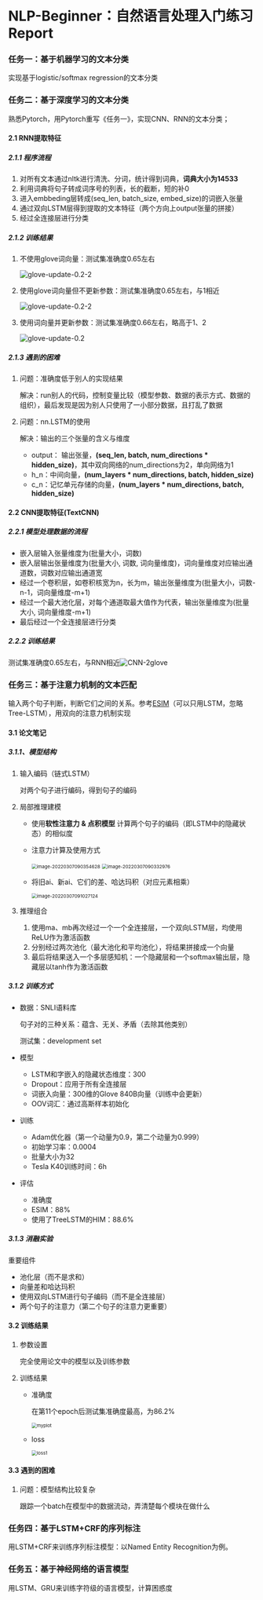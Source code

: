 # NLP-Beginner：自然语言处理入门练习 Report


### 任务一：基于机器学习的文本分类
实现基于logistic/softmax regression的文本分类






### 任务二：基于深度学习的文本分类
熟悉Pytorch，用Pytorch重写《任务一》，实现CNN、RNN的文本分类；
#### 2.1 RNN提取特征
##### 2.1.1 程序流程

1. 对所有文本通过nltk进行清洗、分词，统计得到词典，**词典大小为14533**
2. 利用词典将句子转成词序号的列表，长的截断，短的补0
3. 进入embbeding层转成(seq_len, batch_size, embed_size)的词嵌入张量
4. 通过双向LSTM层得到提取的文本特征（两个方向上output张量的拼接）
5. 经过全连接层进行分类

##### 2.1.2 训练结果

1. 不使用glove词向量：测试集准确度0.65左右

   ![glove-update-0.2-2](https://s2.loli.net/2022/03/05/ig3TpqX2hdLH7a1.png)

3. 使用glove词向量但不更新参数：测试集准确度0.65左右，与1相近

   ![glove-update-0.2-2](https://s2.loli.net/2022/03/05/JbwcdghQzTqUsp5.png)

4. 使用词向量并更新参数：测试集准确度0.66左右，略高于1、2

   ![glove-update-0.2](https://s2.loli.net/2022/03/05/WC5RQEaynv24dKz.png)

##### 2.1.3 遇到的困难

1. 问题：准确度低于别人的实现结果

   解决：run别人的代码，控制变量比较（模型参数、数据的表示方式、数据的组织），最后发现是因为别人只使用了一小部分数据，且打乱了数据

2. 问题：nn.LSTM的使用

   解决：输出的三个张量的含义与维度

   * output： 输出张量，**(seq_len, batch, num_directions \* hidden_size)**，其中双向网络的num_directions为2，单向网络为1
   * h_n：中间向量，**(num_layers \* num_directions, batch, hidden_size)**
   * c_n：记忆单元存储的向量，**(num_layers \* num_directions, batch, hidden_size)**



#### 2.2 CNN提取特征(TextCNN)

##### 2.2.1 模型处理数据的流程

* 嵌入层输入张量维度为(批量大小，词数)
* 嵌入层输出张量维度为(批量大小, 词数, 词向量维度)，词向量维度对应输出通道数，词数对应输出通道宽
* 经过一个卷积层，如卷积核宽为n，长为m，输出张量维度为(批量大小，词数-n-1，词向量维度-m+1)
* 经过一个最大池化层，对每个通道取最大值作为代表，输出张量维度为(批量大小, 词向量维度-m+1)
* 最后经过一个全连接层进行分类

##### 2.2.2 训练结果

测试集准确度0.65左右，与RNN相近![CNN-2glove](https://s2.loli.net/2022/03/05/kG3MyXZJ7wDubxl.png)





### 任务三：基于注意力机制的文本匹配

输入两个句子判断，判断它们之间的关系。参考[ESIM]( https://arxiv.org/pdf/1609.06038v3.pdf)（可以只用LSTM，忽略Tree-LSTM），用双向的注意力机制实现

#### 3.1 论文笔记

##### 3.1.1、模型结构

1. 输入编码（链式LSTM）

   对两个句子进行编码，得到句子的编码

2. 局部推理建模

   * 使用**软性注意力 & 点积模型** 计算两个句子的编码（即LSTM中的隐藏状态）的相似度

   * 注意力计算及使用方式

     <img src="https://s2.loli.net/2022/03/07/8rZ4YnhXcRfBDsq.png" alt="image-20220307090354628" style="zoom:67%;" />

     <img src="https://s2.loli.net/2022/03/07/3bjCJkIBg26YnOP.png" alt="image-20220307090332976" style="zoom:67%;" />

   * 将旧ai、新ai、它们的差、哈达玛积（对应元素相乘）

     <img src="https://s2.loli.net/2022/03/07/vJ8HiUnIA9OYxXT.png" alt="image-20220307091027124" style="zoom:67%;" />

3. 推理组合
   1. 使用ma、mb再次经过一个一个全连接层，一个双向LSTM层，均使用ReLU作为激活函数
   1. 分别经过两次池化（最大池化和平均池化），将结果拼接成一个向量
   1. 最后将结果送入一个多层感知机：一个隐藏层和一个softmax输出层，隐藏层以tanh作为激活函数


##### 3.1.2 训练方式

* 数据：SNLI语料库

  句子对的三种关系：蕴含、无关、矛盾（去除其他类别）

  测试集：development set

* 模型

  * LSTM和字嵌入的隐藏状态维度：300
  * Dropout：应用于所有全连接层
  * 词嵌入向量：300维的Glove 840B向量（训练中会更新）
  * OOV词汇：通过高斯样本初始化

* 训练

  * Adam优化器（第一个动量为0.9，第二个动量为0.999）
  * 初始学习率：0.0004
  * 批量大小为32
  * Tesla K40训练时间：6h

* 评估

  * 准确度
  * ESIM：88%
  * 使用了TreeLSTM的HIM：88.6%

##### 3.1.3 消融实验

重要组件

* 池化层（而不是求和）
* 向量差和哈达玛积
* 使用双向LSTM进行句子编码（而不是全连接层）
* 两个句子的注意力（第二个句子的注意力更重要）

#### 3.2 训练结果

1. 参数设置

   完全使用论文中的模型以及训练参数

2. 训练结果

   * 准确度

     在第11个epoch后测试集准确度最高，为86.2%

     <img src="https://s2.loli.net/2022/03/09/2VEbrXdQkINKGuc.png" alt="myplot" style="zoom: 67%;" />

   * loss

     <img src="https://s2.loli.net/2022/03/09/quN6K78D1t4vePG.png" alt="loss1" style="zoom:67%;" />

#### 3.3 遇到的困难

1. 问题：模型结构比较复杂

   跟踪一个batch在模型中的数据流动，弄清楚每个模块在做什么






### 任务四：基于LSTM+CRF的序列标注

用LSTM+CRF来训练序列标注模型：以Named Entity Recognition为例。


### 任务五：基于神经网络的语言模型

用LSTM、GRU来训练字符级的语言模型，计算困惑度

